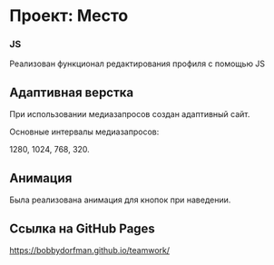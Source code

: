 # Проект: Место

### JS
Реализован функционал редактирования профиля с помощью JS

## Адаптивная верстка

При использовании медиазапросов создан адаптивный сайт.

Основные интервалы медиазапросов:

1280, 1024, 768, 320.

## Анимация

Была реализована анимация для кнопок при наведении.

## Ссылка на GitHub Pages

https://bobbydorfman.github.io/teamwork/